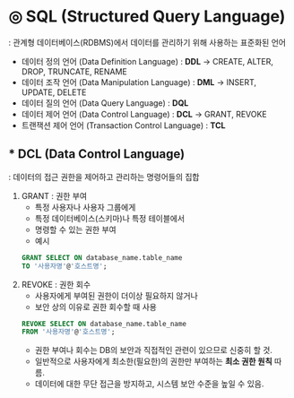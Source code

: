 # ◎ SQL (Structured Query Language)
 : 관계형 데이터베이스(RDBMS)에서 데이터를 관리하기 위해 사용하는 표준화된 언어

 - 데이터 정의 언어 (Data Definition Language) : **DDL**
     -> CREATE, ALTER, DROP, TRUNCATE, RENAME
 - 데이터 조작 언어 (Data Manipulation Language) : **DML**
     -> INSERT, UPDATE, DELETE
 - 데이터 질의 언어 (Data Query Language) : **DQL**
 - 데이터 제어 언어 (Data Control Language) : **DCL**
     -> GRANT, REVOKE
 - 트랜잭션 제어 언어 (Transaction Control Language) : **TCL**

## * **DCL** (Data Control Language)
 : 데이터의 접근 권한을 제어하고 관리하는 명령어들의 집합
 1. GRANT : 권한 부여
     - 특정 사용자나 사용자 그룹에게
     - 특정 데이터베이스(스키마)나 특정 테이블에서
     - 명령할 수 있는 권한 부여
     - 예시
    ```SQL
    GRANT SELECT ON database_name.table_name
    TO '사용자명'@'호스트명';
    ```
 2. REVOKE : 권한 회수
     - 사용자에게 부여된 권한이 더이상 필요하지 않거나
     - 보안 상의 이유로 권한 회수할 때 사용
    ```SQL
    REVOKE SELECT ON database_name.table_name
    FROM '사용자명'@'호스트명';
     ```
     - 권한 부여나 회수는 DB의 보안과 직접적인 관련이 있으므로 신중히 할 것.
     - 일반적으로 사용자에게 최소한(필요한)의 권한만 부여하는 **최소 권한 원칙** 따름.
     - 데이터에 대한 무단 접근을 방지하고, 시스템 보안 수준을 높일 수 있음.
